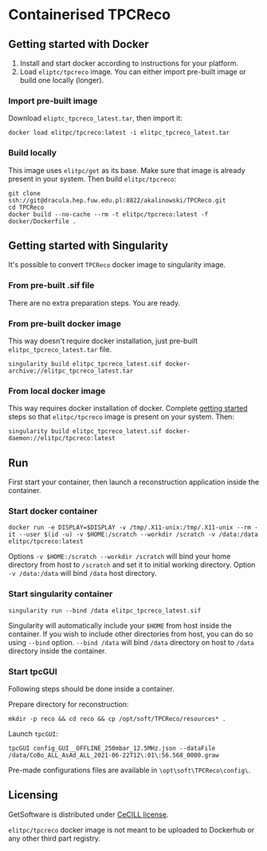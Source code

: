 # Containerised TPCReco

## Getting started with Docker

1. Install and start docker according to instructions for your platform.
2. Load `eliptc/tpcreco` image. You can either import pre-built image or build one locally (longer).


### Import pre-built image

Download `eliptc_tpcreco_latest.tar`, then import it:

```
docker load elitpc/tpcreco:latest -i elitpc_tpcreco_latest.tar
```

### Build locally

This image uses `elitpc/get` as its base. Make sure that image is already present in your system.  Then build `elitpc/tpcreco`:

```
git clone ssh://git@dracula.hep.fuw.edu.pl:8822/akalinowski/TPCReco.git
cd TPCReco
docker build --no-cache --rm -t elitpc/tpcreco:latest -f docker/Dockerfile . 
```
## Getting started with Singularity

It's possible to convert `TPCReco` docker image to singularity image.

### From pre-built .sif file

There are no extra preparation steps. You are ready.

### From pre-built docker image

This way doesn't require docker installation, just pre-built `elitpc_tpcreco_latest.tar` file.

```
singularity build elitpc_tpcreco_latest.sif docker-archive://elitpc_tpcreco_latest.tar
```

### From local docker image

This way requires docker installation of docker. Complete [getting started](#getting-started) steps so that `elitpc/tpcreco` image is present on your system. Then:

```
singularity build elitpc_tpcreco_latest.sif docker-daemon://elitpc/tpcreco:latest
```

## Run

First start your container, then launch a reconstruction application inside the container.

### Start docker container

```
docker run -e DISPLAY=$DISPLAY -v /tmp/.X11-unix:/tmp/.X11-unix --rm -it --user $(id -u) -v $HOME:/scratch --workdir /scratch -v /data:/data elitpc/tpcreco:latest
```

Options `-v $HOME:/scratch --workdir /scratch` will bind your home directory from host to `/scratch` and set it to initial working directory. Option `-v /data:/data` will bind `/data` host directory.

### Start singularity container

```
singularity run --bind /data elitpc_tpcreco_latest.sif
```

Singularity will automatically include your `$HOME` from host inside the container. If you wish to include other directories from host, you can do so using `--bind` option. `--bind /data` will bind `/data` directory on host to `/data` directory inside the container.



### Start tpcGUI

Following steps should be done inside a container.

Prepare directory for reconstruction:

```
mkdir -p reco && cd reco && cp /opt/soft/TPCReco/resources* .
```

Launch `tpcGUI`:

```
tpcGUI config_GUI__OFFLINE_250mbar_12.5MHz.json --dataFile /data/CoBo_ALL_AsAd_ALL_2021-06-22T12\:01\:56.568_0000.graw
```

Pre-made configurations files are available in `\opt\soft\TPCReco\config\`.

## Licensing

GetSoftware is distributed under [CeCILL license](http://cecill.info/licences.en.html).

`elitpc/tpcreco` docker image is not meant to be uploaded to Dockerhub or any other third part registry.